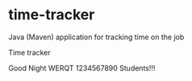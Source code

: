 # time-tracker
Java (Maven) application for tracking time on the job

Time tracker

Good Night WERQT 1234567890 Students!!!
